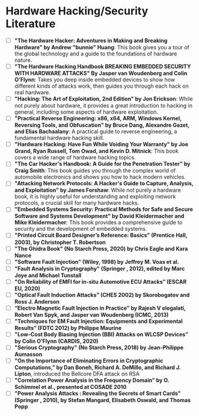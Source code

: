 # Hardware Hacking/Security Literature

- [ ] **"The Hardware Hacker: Adventures in Making and Breaking Hardware" by Andrew "bunnie" Huang**: This book gives you a tour of the global technology and a guide to the foundations of hardware nature.
- [ ] **"The Hardware Hacking Handbook BREAKING EMBEDDED SECURITY WITH HARDWARE ATTACKS" By Jasper van Woudenberg and Colin O’Flynn**: Takes you deep inside embedded devices to show how different kinds of attacks work, then guides you through each hack on real hardware. 
- [ ] **"Hacking: The Art of Exploitation, 2nd Edition" by Jon Erickson**: While not purely about hardware, it provides a great introduction to hacking in general, including some aspects of hardware exploitation.
- [ ] **"Practical Reverse Engineering: x86, x64, ARM, Windows Kernel, Reversing Tools, and Obfuscation" by Bruce Dang, Alexandre Gazet, and Elias Bachaalany**: A practical guide to reverse engineering, a fundamental hardware hacking skill.
- [ ] **"Hardware Hacking: Have Fun While Voiding Your Warranty" by Joe Grand, Ryan Russell, Tom Owad, and Kevin D. Mitnick**: This book covers a wide range of hardware hacking topics.
- [ ] **"The Car Hacker's Handbook: A Guide for the Penetration Tester" by Craig Smith**: This book guides you through the complex world of automobile electronics and shows you how to hack modern vehicles.
- [ ] **"Attacking Network Protocols: A Hacker's Guide to Capture, Analysis, and Exploitation" by James Forshaw**: While not purely a hardware book, it is highly useful for understanding and exploiting network protocols, a crucial skill for many hardware hacks.
- [ ] **"Embedded Systems Security: Practical Methods for Safe and Secure Software and Systems Development" by David Kleidermacher and Mike Kleidermacher**: This book provides a comprehensive guide to security and the development of embedded systems.
- [ ] **"Printed Circuit Board Designer’s Reference: Basics" (Prentice Hall, 2003), by Christopher T. Robertson**
- [ ] **"The Ghidra Book" (No Starch Press, 2020) by Chris Eagle and Kara Nance**
- [ ] **"Software Fault Injection" (Wiley, 1998) by Jeffrey M. Voas et al.**
- [ ] **"Fault Analysis in Cryptography" (Springer , 2012), edited by Marc Joye and Michael Tunstall**
- [ ] **"On Reliability of EMFI for in-situ Automotive ECU Attacks” (ESCAR EU, 2020)**
- [ ] **"Optical Fault Induction Attacks” (CHES 2002) by Skorobogatov and Ross J. Anderson**
- [ ] **“Electro Magnetic Fault Injection in Practice” by Rajesh V elegalati, Robert Van Spyk, and Jasper van Woudenberg (ICMC, 2013)**
- [ ] **"Techniques for EM Fault Injection: Equipments and Experimental Results” (FDTC 2012) by Philippe Maurine**
- [ ] **"Low-Cost Body Biasing Injection (BBI) Attacks on WLCSP Devices” by Colin O’Flynn (CARDIS, 2020)**
- [ ] **"Serious Cryptography" (No Starch Press, 2018) by Jean-Philippe Aumasson**
- [ ] **"On the Importance of Eliminating Errors in Cryptographic Computations,” by Dan Boneh, Richard A. DeMillo, and Richard J. Lipton**, introduced the Bellcore DFA attack on RSA
- [ ] **"Correlation Power Analysis in the Frequency Domain” by O. Schimmel et al., presented at COSADE 2010**
- [ ] **"Power Analysis Attacks : Revealing the Secrets of Smart Cards" (Springer , 2010), by Stefan Mangard, Elisabeth Oswald, and Thomas Popp**
